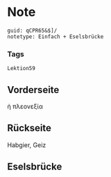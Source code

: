 # Note
```
guid: qCPR65&$]/
notetype: Einfach + Eselsbrücke
```

### Tags
```
Lektion59
```

## Vorderseite
ἡ πλεονεξία

## Rückseite
Habgier, Geiz

## Eselsbrücke

